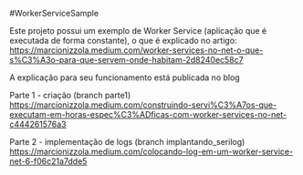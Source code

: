 #WorkerServiceSample

Este projeto possui um exemplo de Worker Service (aplicação que é executada de forma constante), o que é explicado no artigo:
https://marcionizzola.medium.com/worker-services-no-net-o-que-s%C3%A3o-para-que-servem-onde-habitam-2d8240ec58c7

A explicação para seu funcionamento está publicada no blog 

Parte 1 - criação (branch parte1)
https://marcionizzola.medium.com/construindo-servi%C3%A7os-que-executam-em-horas-espec%C3%ADficas-com-worker-services-no-net-c444261576a3

Parte 2 - implementação de logs  (branch implantando_serilog)
https://marcionizzola.medium.com/colocando-log-em-um-worker-service-net-6-f06c21a7dde5
